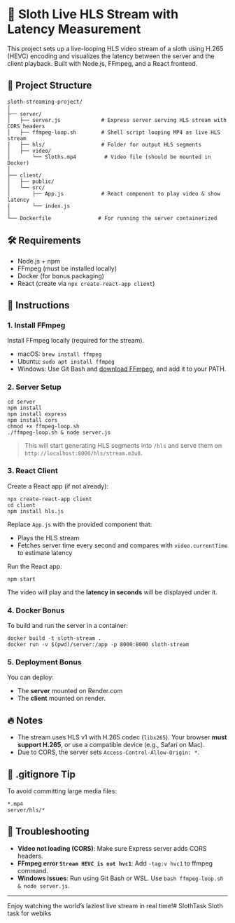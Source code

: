 # 🦥 Sloth Live HLS Stream with Latency Measurement

This project sets up a live-looping HLS video stream of a sloth using H.265 (HEVC) encoding and visualizes the latency between the server and the client playback. Built with Node.js, FFmpeg, and a React frontend.

## 📁 Project Structure

```
sloth-streaming-project/
│
├── server/
│   ├── server.js             # Express server serving HLS stream with CORS headers
│   ├── ffmpeg-loop.sh        # Shell script looping MP4 as live HLS stream
│   ├── hls/                  # Folder for output HLS segments
│   ├── video/
│       └── Sloths.mp4         # Video file (should be mounted in Docker)
│
├── client/
│   ├── public/
│   └── src/
│       ├── App.js            # React component to play video & show latency
│       └── index.js
│
└── Dockerfile               # For running the server containerized
```

## 🛠️ Requirements

- Node.js + npm
- FFmpeg (must be installed locally)
- Docker (for bonus packaging)
- React (create via `npx create-react-app client`)

## 🚀 Instructions

### 1. Install FFmpeg

Install FFmpeg locally (required for the stream).

- macOS: `brew install ffmpeg`
- Ubuntu: `sudo apt install ffmpeg`
- Windows: Use Git Bash and [download FFmpeg](https://ffmpeg.org/download.html), and add it to your PATH.

### 2. Server Setup

```
cd server
npm install
npm install express
npm install cors
chmod +x ffmpeg-loop.sh
./ffmpeg-loop.sh & node server.js
```

> This will start generating HLS segments into `/hls` and serve them on `http://localhost:8000/hls/stream.m3u8`.

### 3. React Client

Create a React app (if not already):

```
npx create-react-app client
cd client
npm install hls.js
```

Replace `App.js` with the provided component that:

- Plays the HLS stream
- Fetches server time every second and compares with `video.currentTime` to estimate latency

Run the React app:

```
npm start
```

The video will play and the **latency in seconds** will be displayed under it.

### 4. Docker Bonus

To build and run the server in a container:

```
docker build -t sloth-stream .
docker run -v $(pwd)/server:/app -p 8000:8000 sloth-stream
```

### 5. Deployment Bonus

You can deploy:

- The **server** mounted on Render.com
- The **client** mounted on render.

## 🔥 Notes

- The stream uses HLS v1 with H.265 codec (`libx265`). Your browser **must support H.265**, or use a compatible device (e.g., Safari on Mac).
- Due to CORS, the server sets `Access-Control-Allow-Origin: *`.

## 🧾 .gitignore Tip

To avoid committing large media files:

```
*.mp4
server/hls/*
```

## 🐞 Troubleshooting

- **Video not loading (CORS)**: Make sure Express server adds CORS headers.
- **FFmpeg error `Stream HEVC is not hvc1`**: Add `-tag:v hvc1` to ffmpeg command.
- **Windows issues**: Run using Git Bash or WSL. Use `bash ffmpeg-loop.sh & node server.js`.

---

Enjoy watching the world’s laziest live stream in real time!# SlothTask
Sloth task for webiks
